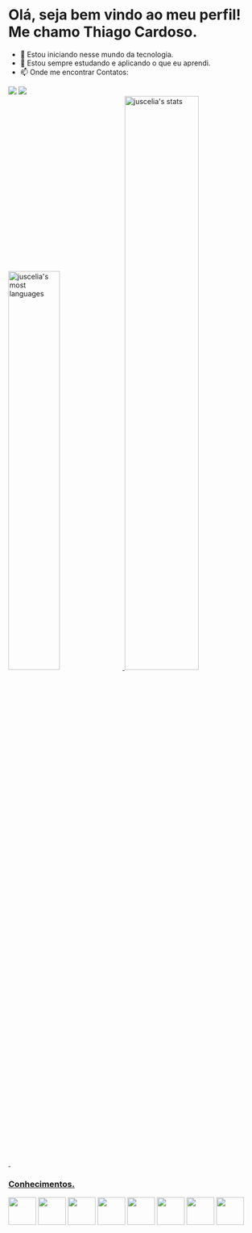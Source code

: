    # Olá, seja bem vindo ao meu perfil! Me chamo Thiago Cardoso.
- 👀 Estou iniciando nesse mundo da tecnologia.
- 🌱 Estou sempre estudando e aplicando o que eu aprendi.
- 📫 Onde me encontrar
Contatos:
<div>
         <a href = "mailto:thgbruno2@gmail.com"><img src="https://img.shields.io/badge/Gmail-D14836?style=for-the-badge&logo=gmail&logoColor=white" target="_blank"></a>
         <a href="https://www.linkedin.com/in/thiago-cardoso-759a75216/" target="_blank"><img src="https://img.shields.io/badge/-LinkedIn-%230077B5?style=for-the-badge&logo=linkedin&logoColor=white" target="_blank"></a>   
</div>

<div>
<a href="https://github.com/tchio1991">
<img width="45%em" src="https://github-readme-stats.vercel.app/api/top-langs/?username=tchio1991&layout=compact&theme=dracula" alt="juscelia's most languages"/>
<img width="54%em" src="https://github-readme-stats.vercel.app/api?username=tchio1991&show_icons=true&theme=dracula" alt="juscelia's stats"/> &nbsp;
</div>
   
 ### Conhecimentos.  
<div>
      <a href="https://www.w3schools.com/html/" title="HTML" target="_blank"><img src="https://cdn-icons-png.flaticon.com/512/919/919827.png" width="55px" height="55px" target="_blank"></a>
      <a href="https://www.w3schools.com/css/default.asp" title="CSS" target="_blank"><img src="https://cdn-icons-png.flaticon.com/512/919/919826.png" width="55px" height="55px" target="_blank"></a>
      <a href="https://www.w3schools.com/js/default.asp" title="JavaScript" target="_blank"><img src="https://cdn-icons-png.flaticon.com/512/5968/5968292.png" width="55px" height="55px" target="_blank"></a>
      <a href="https://www.w3schools.com/php/default.asp" title="PHP" target="_blank"><img src="https://cdn-icons-png.flaticon.com/512/5968/5968332.png" width="55px" height="55px" target="_blank"></a>
      <a href="https://www.w3schools.com/java/default.asp" title="Java" target="_blank"><img src="https://cdn-icons-png.flaticon.com/512/226/226777.png" width="55px" height="55px" target="_blank"></a>
      <a href="https://www.w3schools.com/cs/index.php" title="C#" target="_blank"><img src="https://cdn-icons-png.flaticon.com/512/6132/6132221.png" width="55px" height="55px" target="_blank"></a>
      <a href="https://www.w3schools.com/sql/default.asp" title="SQL" target="_blank"><img src="https://cdn-icons-png.flaticon.com/512/29/29553.png" width="55px" height="55px" target="_blank"></a>
      <a href="https://www.w3schools.com/mysql/default.asp" title="MySQL" target="_blank"><img src="https://cdn-icons-png.flaticon.com/512/919/919836.png" width="55px" height="55px" target="_blank"></a>
</div>

